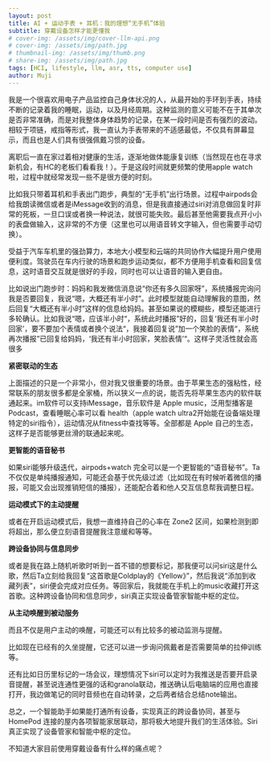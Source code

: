 ```yaml
---
layout: post
title: AI + 运动手表 + 耳机：我的理想“无手机”体验
subtitle: 穿戴设备怎样才能更懂我
# cover-img: /assets/img/cover-llm-api.png
# cover-img: /assets/img/path.jpg
# thumbnail-img: /assets/img/thumb.png
# share-img: /assets/img/path.jpg
tags: [HCI, lifestyle, llm, asr, tts, computer use]
author: Muji
---
```


我是一个很喜欢用电子产品监控自己身体状况的人，从最开始的手环到手表，持续不断的记录着我的睡眠，运动，以及月经周期。这种监测的意义可能不在于其单次是否非常准确，而是对我整体身体趋势的记录，在某一段时间是否有强烈的波动。相较于项链，戒指等形式，我一直认为手表带来的不适感最低，不仅具有屏幕显示，而且也是人们具有很强佩戴习惯的设备。

离职后一直在家过着相对健康的生活，逐渐地做体能康复训练（当然现在也在寻求新机会，有HC的老板们看看我！）。于是这段时间就更频繁的使用apple watch啦，过程中就经常发现一些不是很方便的时刻。

比如我只带着耳机和手表出门跑步，典型的“无手机”出行场景。过程中airpods会给我朗读微信或者是iMessage收到的消息，但是我直接通过siri对消息做回复时非常的死板，一旦口误或者换一种说法，就很可能失败。最后甚至他需要我点开小小的表盘做输入，这非常的不方便（这里也可以用语音转文字输入，但也需要手动切换）。


受益于汽车车机里的强劲算力，本地大小模型和云端的共同协作大幅提升用户使用便利度。驾驶员在车内行驶的场景和跑步运动类似，都不方便用手机查看和回复信息，这时语音交互就是很好的手段，同时也可以让语音的输入更自由。

比如说出门跑步时：妈妈和我发微信消息说“你还有多久回家呀”，系统播报完询问我是否要回复，我说“嗯，大概还有半小时”。此时模型就能自动理解我的意图，然后回复“大概还有半小时”这样的信息给妈妈。甚至如果说的模糊些，模型还能进行多轮确认。比如我说“嗯，应该半小时“，系统此时播报”好的，回复‘我还有半小时回家’，要不要加个表情或者换个说法“，我接着回复说”加一个笑脸的表情“，系统再次播报”已回复给妈妈，‘我还有半小时回家，笑脸表情’“。这样子灵活性就会高很多

**紧密联动的生态**

上面描述的只是一个非常小，但对我又很重要的场景。由于苹果生态的强粘性，经常联系的朋友很多都是全家桶，所以狭义一点的说，能否先将苹果生态内的软件联通起来。im软件可以支持iMessage，音乐软件是 Apple music，泛用型播客是Podcast，查看睡眠心率可以看 health（apple watch ultra2开始能在设备端处理特定的siri指令），运动情况从fitness中查找等等。全部都是 Apple 自己的生态，这样子是否能够更丝滑的联通起来呢。

**更智能的语音秘书**

如果siri能够升级迭代，airpods+watch 完全可以是一个更智能的“语音秘书”。Ta不仅仅是单纯播报通知，可能还会基于优先级过滤（比如现在有时候听着微信的播报，可能又会出现推销短信的播报），还能配合着和他人交互信息帮我调整日程。

**运动模式下的主动提醒**

或者在开启运动模式后，我想一直维持自己的心率在 Zone2 区间，如果检测到即将超出，那么便立刻语音提醒我注意缓和等等。

**跨设备协同与信息同步**

或者是我在路上随机听歌时听到一首不错的想要标记，那我便可以问siri这是什么歌，然后Ta立刻给我回复“这首歌是Coldplay的《Yellow》”，然后我说“添加到收藏列表”，siri便会完成对应任务。等回家后，我就能在手机上的music收藏打开这首歌。这种跨设备协同和信息同步，siri真正实现设备管家智能中枢的定位。

**从主动唤醒到被动服务**

而且不仅是用户主动的唤醒，可能还可以有比较多的被动监测与提醒。

比如现在已经有的久坐提醒，它还可以进一步询问佩戴者是否需要简单的拉伸训练等。

还有比如日历里标记的一场会议，理想情况下siri可以定时为我推送是否要开启录音提醒，甚至说连通性更强的话和granola联动，推送确认后电脑端的应用也直接打开，我边做笔记的同时音频也在自动转录，之后两者结合总结note输出。

总之，一个智能助手如果能打通所有设备，实现真正的跨设备协同，甚至与 HomePod 连接的屋内各项智能家居联动，那将极大地提升我们的生活体验。Siri 真正实现了设备管家和智能中枢的定位。

不知道大家目前使用穿戴设备有什么样的痛点呢？
